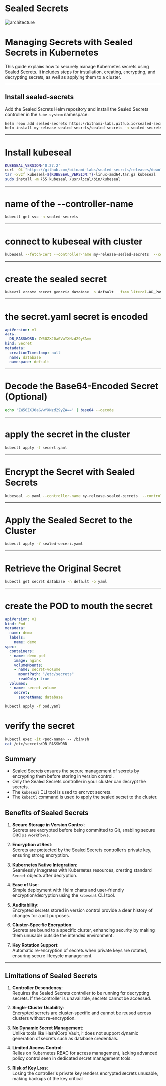 # Sealed Secrets

![architecture](<Screenshot from 2024-11-23 15-05-11.png>)

# **Managing Secrets with Sealed Secrets in Kubernetes**

This guide explains how to securely manage Kubernetes secrets using Sealed Secrets. It includes steps for installation, creating, encrypting, and decrypting secrets, as well as applying them to a cluster.

---
## Install sealed-secrets
Add the Sealed Secrets Helm repository and install the Sealed Secrets controller in the `kube-system` namespace:

```bash 
helm repo add sealed-secrets https://bitnami-labs.github.io/sealed-secrets
helm install my-release sealed-secrets/sealed-secrets -n sealed-secrets --create-namespace
```
---

# Install kubeseal 

```bash
KUBESEAL_VERSION='0.27.2'
curl -OL "https://github.com/bitnami-labs/sealed-secrets/releases/download/v${KUBESEAL_VERSION:?}/kubeseal-${KUBESEAL_VERSION:?}-linux-amd64.tar.gz"
tar -xvzf kubeseal-${KUBESEAL_VERSION:?}-linux-amd64.tar.gz kubeseal
sudo install -m 755 kubeseal /usr/local/bin/kubeseal
```
---

# name of the --controller-name

```bash
kubectl get svc -n sealed-secrets
```
---

# connect to kubeseal with cluster

```bash
kubeseal --fetch-cert --controller-name my-release-sealed-secrets  --controller-namespace sealed-secrets
```
---

# create the sealed secret 

```bash
kubectl create secret generic database -n default --from-literal=DB_PASSWORD=enterthepassword --dry-run=client -o yaml > secret.yaml 
```
---

# the secret.yaml secret is encoded 

```yaml
apiVersion: v1
data:
  DB_PASSWORD: ZW50ZXJ0aGVwYXNzd29yZA==
kind: Secret
metadata:
  creationTimestamp: null
  name: database
  namespace: default
```

----

# Decode the Base64-Encoded Secret (Optional)
```bash
echo 'ZW50ZXJ0aGVwYXNzd29yZA==' | base64 --decode
```
---

# apply the secret in the cluster
```bash
kubectl apply -f secert.yaml
```
---

#  Encrypt the Secret with Sealed Secrets

```bash
kubeseal -o yaml --controller-name my-release-sealed-secrets  --controller-namespace sealed-secrets < secert.yaml > sealed-secert.yaml 
```
---

#  Apply the Sealed Secret to the Cluster

```bash
kubectl apply -f sealed-secert.yaml
```
---

# Retrieve the Original Secret

```bash 
kubectl get secret database -n default -o yaml
```

---

# create the POD to mouth the secret

```yaml
apiVersion: v1
kind: Pod
metadata:
  name: demo
  labels:
    name: demo
spec:
  containers:
  - name: demo-pod
    image: nginx
    volumeMounts:
    - name: secret-volume
      mountPath: "/etc/secrets"
      readOnly: true
  volumes:
  - name: secret-volume
    secret:
      secretName: database


```

```bash
kubectl apply -f pod.yaml
```

# verify the secret
```bash
kubectl exec -it <pod-name> -- /bin/sh
cat /etc/secrets/DB_PASSWORD
```

## **Summary**
- Sealed Secrets ensures the secure management of secrets by encrypting them before storing in version control.
- Only the Sealed Secrets controller in your cluster can decrypt the secrets.
- The `kubeseal` CLI tool is used to encrypt secrets.
- The `kubectl` command is used to apply the sealed secret to the cluster.


## **Benefits of Sealed Secrets**

1. **Secure Storage in Version Control**:  
   Secrets are encrypted before being committed to Git, enabling secure GitOps workflows.

2. **Encryption at Rest**:  
   Secrets are protected by the Sealed Secrets controller's private key, ensuring strong encryption.

3. **Kubernetes Native Integration**:  
   Seamlessly integrates with Kubernetes resources, creating standard `Secret` objects after decryption.

4. **Ease of Use**:  
   Simple deployment with Helm charts and user-friendly encryption/decryption using the `kubeseal` CLI tool.

5. **Auditability**:  
   Encrypted secrets stored in version control provide a clear history of changes for audit purposes.

6. **Cluster-Specific Encryption**:  
   Secrets are bound to a specific cluster, enhancing security by making them unusable outside the intended environment.

7. **Key Rotation Support**:  
   Automatic re-encryption of secrets when private keys are rotated, ensuring secure lifecycle management.

---

## **Limitations of Sealed Secrets**

1. **Controller Dependency**:  
   Requires the Sealed Secrets controller to be running for decrypting secrets. If the controller is unavailable, secrets cannot be accessed.

2. **Single-Cluster Usability**:  
   Encrypted secrets are cluster-specific and cannot be reused across clusters without re-encryption.

3. **No Dynamic Secret Management**:  
   Unlike tools like HashiCorp Vault, it does not support dynamic generation of secrets such as database credentials.

4. **Limited Access Control**:  
   Relies on Kubernetes RBAC for access management, lacking advanced policy control seen in dedicated secret management tools.

5. **Risk of Key Loss**:  
   Losing the controller's private key renders encrypted secrets unusable, making backups of the key critical.
